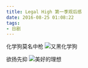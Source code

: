 ```yaml
---
title: Legal High 第一季观后感
date: 2016-08-25 01:08:22
tags: 
- 日剧
---
```


化学狗莫名中枪
![又黑化学狗](ligohi1.png)

<!-- truncate -->

欲扬先抑
![美好的理想](ligohi2.png)
